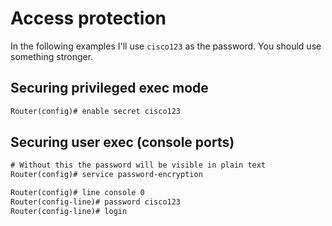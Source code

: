 # Access protection

In the following examples I'll use `cisco123` as the password.
You should use something stronger.

## Securing privileged exec mode

```txt
Router(config)# enable secret cisco123
```

## Securing user exec (console ports)

```txt
# Without this the password will be visible in plain text
Router(config)# service password-encryption 

Router(config)# line console 0
Router(config-line)# password cisco123   
Router(config-line)# login
```
